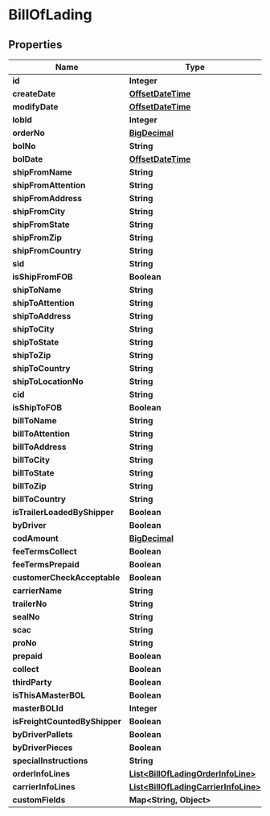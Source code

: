 
# BillOfLading

## Properties
Name | Type | Description | Notes
------------ | ------------- | ------------- | -------------
**id** | **Integer** |  |  [optional]
**createDate** | [**OffsetDateTime**](OffsetDateTime.md) |  |  [optional]
**modifyDate** | [**OffsetDateTime**](OffsetDateTime.md) |  |  [optional]
**lobId** | **Integer** |  | 
**orderNo** | [**BigDecimal**](BigDecimal.md) |  |  [optional]
**bolNo** | **String** |  | 
**bolDate** | [**OffsetDateTime**](OffsetDateTime.md) |  |  [optional]
**shipFromName** | **String** |  |  [optional]
**shipFromAttention** | **String** |  |  [optional]
**shipFromAddress** | **String** |  |  [optional]
**shipFromCity** | **String** |  |  [optional]
**shipFromState** | **String** |  |  [optional]
**shipFromZip** | **String** |  |  [optional]
**shipFromCountry** | **String** |  |  [optional]
**sid** | **String** |  |  [optional]
**isShipFromFOB** | **Boolean** |  |  [optional]
**shipToName** | **String** |  |  [optional]
**shipToAttention** | **String** |  |  [optional]
**shipToAddress** | **String** |  |  [optional]
**shipToCity** | **String** |  |  [optional]
**shipToState** | **String** |  |  [optional]
**shipToZip** | **String** |  |  [optional]
**shipToCountry** | **String** |  |  [optional]
**shipToLocationNo** | **String** |  |  [optional]
**cid** | **String** |  |  [optional]
**isShipToFOB** | **Boolean** |  |  [optional]
**billToName** | **String** |  |  [optional]
**billToAttention** | **String** |  |  [optional]
**billToAddress** | **String** |  |  [optional]
**billToCity** | **String** |  |  [optional]
**billToState** | **String** |  |  [optional]
**billToZip** | **String** |  |  [optional]
**billToCountry** | **String** |  |  [optional]
**isTrailerLoadedByShipper** | **Boolean** |  |  [optional]
**byDriver** | **Boolean** |  |  [optional]
**codAmount** | [**BigDecimal**](BigDecimal.md) |  |  [optional]
**feeTermsCollect** | **Boolean** |  |  [optional]
**feeTermsPrepaid** | **Boolean** |  |  [optional]
**customerCheckAcceptable** | **Boolean** |  |  [optional]
**carrierName** | **String** |  |  [optional]
**trailerNo** | **String** |  |  [optional]
**sealNo** | **String** |  |  [optional]
**scac** | **String** |  |  [optional]
**proNo** | **String** |  |  [optional]
**prepaid** | **Boolean** |  |  [optional]
**collect** | **Boolean** |  |  [optional]
**thirdParty** | **Boolean** |  |  [optional]
**isThisAMasterBOL** | **Boolean** |  |  [optional]
**masterBOLId** | **Integer** |  |  [optional]
**isFreightCountedByShipper** | **Boolean** |  |  [optional]
**byDriverPallets** | **Boolean** |  |  [optional]
**byDriverPieces** | **Boolean** |  |  [optional]
**specialInstructions** | **String** |  |  [optional]
**orderInfoLines** | [**List&lt;BillOfLadingOrderInfoLine&gt;**](BillOfLadingOrderInfoLine.md) |  |  [optional]
**carrierInfoLines** | [**List&lt;BillOfLadingCarrierInfoLine&gt;**](BillOfLadingCarrierInfoLine.md) |  |  [optional]
**customFields** | **Map&lt;String, Object&gt;** |  |  [optional]




